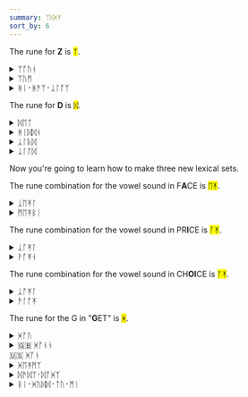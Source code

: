 ```yaml
---
summary: ᛉᛞᚸᛡ
sort_by: 6
---
```


The rune for <strong>Z</strong> is <mark>ᛉ</mark>.

<details>
    <summary>ᛉᚩᚢᚾ</summary>
    <p>zone</p>
</details>

<details>
    <summary>ᛉᚢᛗ</summary>
    <p>zoom</p>
</details>

<details>
    <summary>ᚻᛁ᛫ᚻᚫᛉ᛫ᛣᛚᚩᛉ</summary>
    <p>He has claws</p>
</details>

The rune for <strong>D</strong> is <mark>ᛞ</mark>.

<details>
    <summary>ᛞᛖᛏ</summary>
    <p>debt</p>
</details>

<details>
    <summary>ᚻᛁᛞᛞᚾ</summary>
    <p>hidden</p>
</details>

<details>
    <summary>ᛣᛚᚣᛞ</summary>
    <p>cloud</p>
</details>

<details>
    <summary>ᛣᛚᚩᛞ</summary>
    <p>clawed / Claude</p>
</details>

Now you're going to learn how to make three new lexical sets.

The rune combination for the vowel sound in F<strong>A</strong>CE is <mark>ᛖᛡ</mark>.

<details>
    <summary>ᛣᛖᛡᛚ</summary>
    <p>kale</p>
</details>

<details>
    <summary>ᛗᛖᛡᛒᛁ</summary>
    <p>maybe</p>
</details>

The rune combination for the vowel sound in PR<strong>I</strong>CE is <mark>ᚪᛡ</mark>.

<details>
    <summary>ᛣᚪᛡᛚ</summary>
    <p>kyle</p>
</details>

<details>
    <summary>ᚹᚪᛡᚾ</summary>
    <p>wine / whine</p>
</details>

The rune combination for the vowel sound in CH<strong>OI</strong>CE is <mark>ᚩᛡ</mark>.

<details>
    <summary>ᛣᚩᛡᛚ</summary>
    <p>coil</p>
</details>

<details>
    <summary>ᚫᛚᚩᛡ</summary>
    <p>alloy</p>
</details>

The rune for the G in "<strong>G</strong>ET" is <mark>ᚸ</mark>.

<details>
    <summary>ᚸᚩᚢ</summary>
    <p>go</p>
</details>

<details>
    <summary>🇬🇧 ᚸᚩᚾᚾ<br>🇺🇸 ᚸᚩᚾ</summary>
    <p>gone</p>
</details>

<details>
    <summary>ᚸᛖᛡᛗᛉ</summary>
    <p>games</p>
</details>

<details>
    <summary>ᛞᚫᛞᛉ᛫ᛞᚩᚸᛉ</summary>
    <p>dad's dogs</p>
</details>

<details>
    <summary>ᛒᛁ᛫ᚸᚢᛞᛞ᛫ᛏᚢ᛫ᛗᛁ</summary>
    <p>be good to me</p>
</details>
